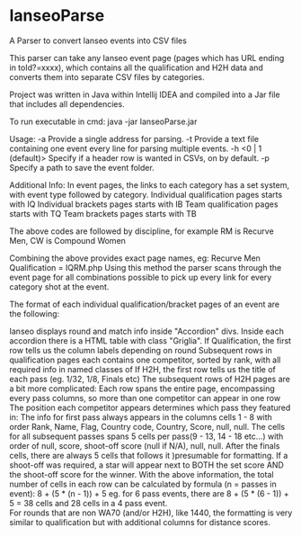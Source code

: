 # IanseoParse
A Parser to convert Ianseo events into CSV files

This parser can take any Ianseo event page (pages which has URL ending in toId?=xxxx),
which contains all the qualification and H2H data and converts them into separate CSV files
by categories.

Project was written in Java within Intellij IDEA and compiled into a Jar file that includes all dependencies.

To run executable in cmd:
java -jar IanseoParse.jar <parameters>

Usage:
-a <url>              Provide a single address for parsing.
-t <text file>        Provide a text file containing one event every line for parsing multiple events.
-h <0 | 1 (default)>  Specify if a header row is wanted in CSVs, on by default.
-p <path>             Specify a path to save the event folder.





Additional Info:
In event pages, the links to each category has a set system, with event type followed by category.
Individual qualification pages starts with IQ
Individual brackets pages starts with IB
Team qualification pages starts with TQ
Team brackets pages starts with TB

The above codes are followed by discipline, for example RM is Recurve Men, CW is Compound Women

Combining the above provides exact page names, eg: Recurve Men Qualification = IQRM.php
Using this method the parser scans through the event page for all combinations possible to pick up every link for every category shot at the event.

The format of each individual qualification/bracket pages of an event are the following:

Ianseo displays round and match info inside "Accordion" divs.
Inside each accordion there is a HTML table with class "Griglia".
If Qualification, the first <tr> row tells us the column labels depending on round
  Subsequent <tr> rows in qualification pages each contains one competitor, sorted by rank, with all required info in named classes of <td>
If H2H, the first <tr> row tells us the title of each pass (eg. 1/32, 1/8, Finals etc)
  The subsequent <tr> rows of H2H pages are a bit more complicated:
    Each <tr> row spans the entire page, encompassing every pass columns, so more than one competitor can appear in one row
    The position each competitor appears determines which pass they featured in:
      The info for first pass always appears in the columns <td> cells 1 - 8 with order Rank, Name, Flag, Country code, Country, Score, null, null.
      The <td> cells for all subsequent passes spans 5 cells per pass(9 - 13, 14 - 18 etc...) with order of null, score, shoot-off score (null if N/A), null, null.
      After the finals <td> cells, there are always 5 <td> cells that follows it )presumable for formatting.
      If a shoot-off was required, a star will appear next to BOTH the set score AND the shoot-off score for the winner.
      With the above information, the total number of <td> cells in each row can be calculated by formula (n = passes in event):
        8 + (5 * (n - 1)) + 5
        eg. for 6 pass events, there are 8 + (5 * (6 - 1)) + 5 = 38 <td> cells and 28 cells in a 4 pass event.       
For rounds that are non WA70 (and/or H2H), like 1440, the formatting is very similar to qualification but with additional columns for distance scores.


